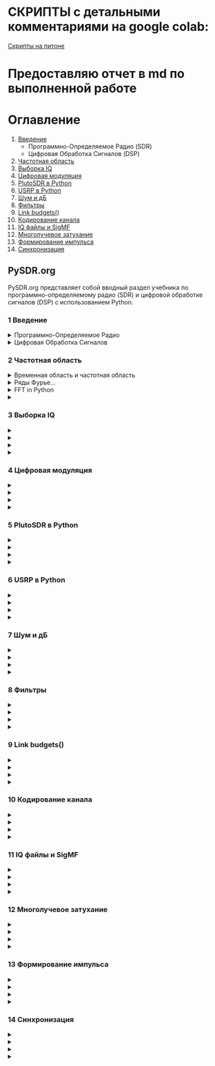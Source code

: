 # СКРИПТЫ с детальными комментариями на google colab:
<a href="https://colab.research.google.com/drive/1hY4sijr1Gw_4y67c38CbUiG5-dhzxmNf?usp=sharing" target="_blank"> Скрипты на питоне </a>
# Предоставляю отчет в md по выполненной работе
# Оглавление
1. [Введение](#1-введение)
   - Программно-Определяемое Радио (SDR)
   - Цифровая Обработка Сигналов (DSP)
2. [Частотная область](#2-частотная-область)
3. [Выборка IQ](#3-выборка-iq)
4. [Цифровая модуляция](#4-цифровая-модуляция)
5. [PlutoSDR в Python](#5-plutosdr-в-python)
6. [USRP в Python](#6-usrp-в-python)
7. [Шум и дБ](#7-шум-и-дб)
8. [Фильтры](#8-фильтры)
9. [Link budgets()](#9-link-budgets)
10. [Кодирование канала](#10-кодирование-канала)
11. [IQ файлы и SigMF](#11-iq-файлы-и-sigmf)
12. [Многолучевое затухание](#12-многолучевое-затухание)
13. [Формирование импульса](#13-формирование-импульса)
14. [Синхронизация](#14-синхронизация)


## PySDR.org 
 PySDR.org представляет собой вводный раздел учебника по программно-определяемому радио (SDR) и цифровой обработке сигналов (DSP) с использованием Python.
 
### 1 Введение
<details>
 <summary>Программно-Определяемое Радио</summary>
Радио, в котором задачи обработки сигналов, традиционно выполняемые аппаратными средствами, осуществляются с помощью программного обеспечения.
</details>
 
 <details><summary>Цифровая Обработка Сигналов</summary>
 Цифровая обработка сигналов, в данном случае радиочастотных сигналов.
 </details>

### 2 Частотная область
<details>
 <summary>Временная область и частотная область</summary>
Во-первых, почему нам нравится смотреть на сигналы в частотной области? Ну вот два примера сигналов, показанных во временной и частотной области.
   
   ![image](https://github.com/Depth-monster/proto_tcs/assets/122405130/d032937f-67bb-4d1f-b639-661a9cb1905f)

Как вы можете видеть, во временной области они оба в какой-то мере выглядят как шум, но в частотной области мы можем видеть различные характеристики. Всё находится во временной области в её естественной форме; когда мы семплируем сигналы, мы будем семплировать их во временной области, потому что вы не можете напрямую семплировать сигнал в частотной области. Но интересные вещи обычно происходят в частотной области.
</details>
 
 <details>
   <summary>Ряды Фурье...</summary>

### Ряды Фурье

Основы частотной области начинаются с понимания того, что любой сигнал может быть представлен как сумма синусоидальных волн. Когда мы разлагаем сигнал на его составные синусоидальные волны, мы называем это рядом Фурье. Вот пример сигнала, который состоит всего из двух синусоидальных волн:

![image](https://github.com/Depth-monster/proto_tcs/assets/122405130/f0de60ae-0019-468f-aa26-3012272cc5bd)


Здесь еще один пример; красная кривая внизу аппроксимирует пилообразную волну, суммируя до 10 синусоидальных волн. Мы видим, что это не идеальная реконструкция — потребовалось бы бесконечное количество синусоидальных волн, чтобы воспроизвести эту пилообразную волну из-за резких переходов:

![image](https://github.com/Depth-monster/proto_tcs/assets/122405130/a0a0a361-e77a-4ba4-b5c6-a8f65ee75427)


Некоторым сигналам требуется больше синусоидальных волн, чем другим, и некоторые требуют бесконечного количества, хотя их всегда можно аппроксимировать с ограниченным числом. Вот еще один пример сигнала, разложенного на ряд синусоидальных волн:

![image](https://github.com/Depth-monster/proto_tcs/assets/122405130/9eafe997-5646-4b38-bd2f-165648bfdebc)

 </details>

 <details>
 <summary>FFT in Python</summary>
    
![image](https://github.com/Depth-monster/proto_tcs/assets/122405130/c8416cba-236f-4327-8d7e-d326d5fd476e)

```python
import numpy as np
import matplotlib.pyplot as plt
```
Импортируем необходимые библиотеки: numpy для работы с массивами и математических операций, matplotlib.pyplot для визуализации результатов.

```python
def fft(x):
    N = len(x)
    if N == 1:
        return x
```
Определяем функцию fft, которая будет рекурсивно вычислять преобразование Фурье входного массива x. Если длина массива x равна 1, возвращаем x, так как это базовый случай рекурсии.

```python
    twiddle_factors = np.exp(-2j * np.pi * np.arange(N//2) / N)
    x_even = fft(x[::2])
    x_odd = fft(x[1::2])
```
Рассчитываем коэффициенты Виттакера (twiddle factors) для рекурсивного деления сигнала на четные и нечетные индексы.

```python
    return np.concatenate([x_even + twiddle_factors * x_odd,
                           x_even - twiddle_factors * x_odd])

```
Собираем результаты для четной и нечетной частей, умножая нечетную часть на коэффициенты Виттакера и объединяя результаты.

```python
# Simulate a tone + noise
sample_rate = 1e6
f_offset = 0.2e6 # 200 kHz offset from carrier
N = 1024
t = np.arange(N)/sample_rate
s = np.exp(2j*np.pi*f_offset*t)
```
Создаем тональный сигнал с заданной частотой смещения f_offset от несущей частоты.
```python
n = (np.random.randn(N) + 1j*np.random.randn(N))/np.sqrt(2) # unity complex noise
r = s + n # 0 dB SNR

```
Генерируем комплексный шум и добавляем его к нашему тональному сигналу s, получая результат с отношением сигнал/шум (SNR) 0 дБ
```python
# Perform fft, fftshift, convert to dB
X = fft(r)
X_shifted = np.roll(X, N//2) # equivalent to np.fft.fftshift
X_mag = 10*np.log10(np.abs(X_shifted)**2)

```
Выполняем FFT для смешанного сигнала, сдвигаем нулевую частоту в центр и переводим результат в децибелы.
```python
# Plot results
f = np.linspace(sample_rate/-2, sample_rate/2, N)/1e6 # plt in MHz
plt.plot(f, X_mag)
plt.plot(f[np.argmax(X_mag)], np.max(X_mag), 'rx') # show max
plt.grid()
plt.xlabel('Frequency [MHz]')
plt.ylabel('Magnitude [dB]')
plt.show() 

```
Строим график величины FFT в децибелах, отмечаем максимальное значение красным крестиком, и отображаем результаты. Частоты приведены в мегагерцах (MHz), а величина – в децибелах (dB).
</details>
 
 <details>
   <summary> </summary>
 
 </details>
 
### 3 Выборка IQ
<details>
 <summary> </summary>

</details>
 
 <details>
   <summary> </summary>
 
 </details>

 <details>
 <summary> </summary>

</details>
 
 <details>
   <summary> </summary>
 
 </details>
 
### 4 Цифровая модуляция
<details>
 <summary> </summary>

</details>
 
 <details>
   <summary> </summary>
 
 </details>

 <details>
 <summary> </summary>

</details>
 
 <details>
   <summary> </summary>
 
 </details>

### 5 PlutoSDR в Python
<details>
 <summary> </summary>

</details>
 
 <details>
   <summary> </summary>
 
 </details>

 <details>
 <summary> </summary>

</details>
 
 <details>
   <summary> </summary>
 
 </details>
 
### 6 USRP в Python
<details>
 <summary> </summary>

</details>
 
 <details>
   <summary> </summary>
 
 </details>

 <details>
 <summary> </summary>

</details>
 
 <details>
   <summary> </summary>
 
 </details>
 
### 7 Шум и дБ
<details>
 <summary> </summary>

</details>
 
 <details>
   <summary> </summary>
 
 </details>

 <details>
 <summary> </summary>

</details>
 
 <details>
   <summary> </summary>
 
 </details>
 

### 8 Фильтры
<details>
 <summary> </summary>

</details>
 
 <details>
   <summary> </summary>
 
 </details>

 <details>
 <summary> </summary>

</details>
 
 <details>
   <summary> </summary>
 
 </details>

### 9 Link budgets()
<details>
 <summary> </summary>

</details>
 
 <details>
   <summary> </summary>
 
 </details>

 <details>
 <summary> </summary>

</details>
 
 <details>
   <summary> </summary>
 
 </details>
 
### 10 Кодирование канала
<details>
 <summary> </summary>

</details>
 
 <details>
   <summary> </summary>
 
 </details>

 <details>
 <summary> </summary>

</details>
 
 <details>
   <summary> </summary>
 
 </details>

### 11 IQ файлы и SigMF
<details>
 <summary> </summary>

</details>
 
 <details>
   <summary> </summary>
 
 </details>

 <details>
 <summary> </summary>

</details>
 
 <details>
   <summary> </summary>
 
 </details>
 
### 12 Многолучевое затухание
<details>
 <summary> </summary>

</details>
 
 <details>
   <summary> </summary>
 
 </details>

 <details>
 <summary> </summary>

</details>
 
 <details>
   <summary> </summary>
 
 </details>
 
### 13 Формирование импульса
<details>
 <summary> </summary>

</details>
 
 <details>
   <summary> </summary>
 
 </details>

 <details>
 <summary> </summary>

</details>
 
 <details>
   <summary> </summary>
 
 </details>
 
### 14 Синхронизация 
<details>
 <summary> </summary>

</details>
 
 <details>
   <summary> </summary>
 
 </details>

 <details>
 <summary> </summary>

</details>
 
 <details>
   <summary> </summary>
 
 </details>
 
